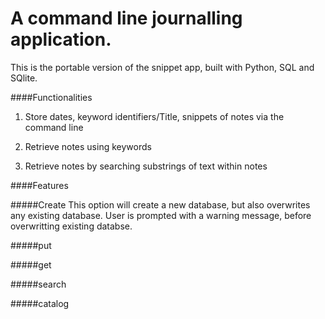 # A command line journalling application. 
This is the portable version of the snippet app, built with Python, SQL and SQlite.

####Functionalities

1. Store dates, keyword identifiers/Title, snippets of notes via the command line 

2. Retrieve notes using keywords

3. Retrieve notes by searching substrings of text within notes

####Features

#####Create
  This option will create a new database, but also overwrites any existing database. User is prompted with 
  a warning message, before overwritting existing databse. 
  
#####put

#####get

#####search

#####catalog

